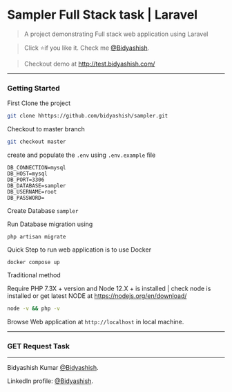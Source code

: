 # Sampler Full Stack task | Laravel
> A project demonstrating Full stack web application using Laravel


> Click :star:if you like it. Check me [@Bidyashish](https://www.bidyashish.com).

> Checkout demo at http://test.bidyashish.com/


---

### Getting Started 

First Clone the project
```bash
git clone hhttps://github.com/bidyashish/sampler.git
```

Checkout to master branch 
```bash
git checkout master
```
create and populate the `.env` using `.env.example` file

```
DB_CONNECTION=mysql
DB_HOST=mysql
DB_PORT=3306
DB_DATABASE=sampler
DB_USERNAME=root
DB_PASSWORD=
```


Create Database `sampler`

Run Database migration using

```
php artisan migrate
```

Quick Step to run web application is to use Docker

```
docker compose up
```




Traditional method

Require PHP 7.3X + version and Node 12.X + is installed | check node is installed or get latest NODE at https://nodejs.org/en/download/
```bash
node -v && php -v
```

Browse Web application at `http://localhost` in local machine.

---
### GET Request Task


---
Bidyashish Kumar [@Bidyashish](https://www.bidyashish.com).

LinkedIn profile: [@Bidyashish](https://www.linkedin.com/in/bidyashish/).
